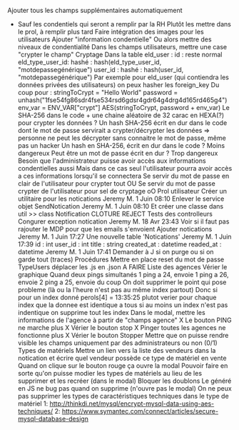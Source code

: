 Ajouter tous les champs supplémentaires automatiquement
- Sauf les condentiels
qui seront a remplir par la RH
Plutôt les mettre dans le prol,
à remplir plus tard
Faire intégration des images pour les utilisateurs
Ajouter "information condentielle"
Ou alors mettre des niveaux de condentialité
Dans les champs utilisateurs, mettre une case "crypter le champ"
Cryptage
Dans la table eld_user
:
id : reste normal
eld_type_user_id:
hashé : hash(eld_type_user_id,
"motdepassegénérique")
user_id : hashé : hash(user_id, "motdepassegénérique")
Par exemple pour eld_user
(qui contiendra les données privées des utilisateurs) on
peux hasher les foreign_key
Du coup pour :
stringToCrypt = "Hello World"
password = unhash("1fse54fg86sdr4fse534rsd6gdsr4gdr64g4drg4d165rd465g4")
env_var = ENV_VAR["crypt"]
AES(stringToCrypt, password + env_var)
Le SHA-256 dans le code + une chaine aléatoire de 32 carac en HEXA(?) pour crypter les
données ?
Un hash SHA-256 écrit en dur dans le code dont le mot de passe servirait a
crypter/décrypter les données => personne ne peut les décrypter sans connaitre le mot
de passe, même pas un hacker
Un hash en SHA-256, écrit en dur dans le code ? Moins dangereux
Peut être un mot de passe écrit en dur ? Trop dangereux
Besoin que l'administrateur puisse avoir accès aux informations condentielles
aussi
Mais dans ce cas seul l'utilisateur pourra avoir accès a ces informations lorsqu'il se
connectera
Se servir du mot de passe en clair de l'utilisateur pour crypter tout
OU
Se servir du mot de passe crypter de l'utilisateur pour sel de cryptage oO
Prol
utilisateur
Créer un utilitaire pour les notications
Jeremy M. 1 Juin 08:10
Enlever le service objet SendNotication
Jeremy M. 1 Juin 08:10
Et créer une classe dans util >> class Notification
CLOTURE
REJECT
Tests des controlleurs
Congurer
exception notication
Jeremy M. 18 Avr 23:43
Voir si il faut pas rajouter le MDP pour que les emails s'envoient
Ajouter notications
Jeremy M. 1 Juin 17:27
Une nouvelle table 'Notications'
Jeremy M. 1 Juin 17:39
id : int
user_id : int
title : string
created_at : datetime
readed_at : datetime
Jeremy M. 1 Juin 17:41
Demander à J si on purge ou si on garde tout (traces)
Procédures
Mettre en place reset du mot de passe
TypeUsers déplacer les .js en .json
A FAIRE
Liste des agences
Vérier
le graphique
Quand deux pings simultanés
1 ping a 24, envoie
1 ping a 26, envoie
2 ping a 25, envoie
du coup
On doit supprimer le point qui pose probleme (là ou la l'heure n'est pas au même
index partout)
Donc si pour un index donné
perols[4] = 13:35:25
plutot verier
pour chaque index que la donnee est identique a tous
si au moins un index n'est pas indentique
on supprime tout les index
Dans le modal, mettre les informations de l'agence à partir de "champs agence"
X Le bouton PING ne marche plus X Vérier
le bouton stop X Pinger toutes les agences ne fonctionne plus X Vérier
le bouton Stopper
Mettre que on puisse rendre visible les champs uniquement par des
administrateurs ou non (0/1)
Types de matériels
Mettre un lien vers la liste des vendeurs dans la notication
et écrire quel
vendeur possède ce type de matériel en vente
Quand on clique sur le bouton rouge ça ouvre la modal
Pouvoir faire en sorte qu'on puisse modier
les types de matériels au lieu de les
supprimer et les recréer (dans le modal)
Bloquer les doublons
Le généré en JS ne bug pas quand on supprime (n'ouvre pas le modal)
On ne peux pas supprimer les types de caractéristiques techniques dans le type
de matériel
1: http://thinkdi.net/mysql/encrypt-mysql-data-using-aes-techniques/
2: https://www.symantec.com/connect/articles/secure-mysql-database-design
